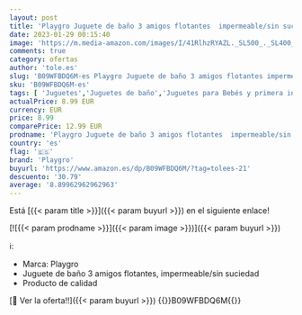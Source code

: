 ```yaml
---
layout: post
title: 'Playgro Juguete de baño 3 amigos flotantes  impermeable/sin suciedad'
date: 2023-01-29 00:15:40
image: 'https://m.media-amazon.com/images/I/41RlhzRYAZL._SL500_._SL400_.jpg'
comments: true
category: ofertas
author: 'tole.es'
slug: 'B09WFBDQ6M-es Playgro Juguete de baño 3 amigos flotantes impermeable/sin...'
sku: 'B09WFBDQ6M-es'
tags: [ 'Juguetes','Juguetes de baño','Juguetes para Bebés y primera infancia','Juguetes y juegos','playgro','🇪🇸', ]
actualPrice: 8.99 EUR
currency: EUR
price: 8.99
comparePrice: 12.99 EUR
prodname: 'Playgro Juguete de baño 3 amigos flotantes  impermeable/sin suciedad'
country: 'es'
flag: '🇪🇸'
brand: 'Playgro'
buyurl: 'https://www.amazon.es/dp/B09WFBDQ6M/?tag=tolees-21'
descuento: '30.79'
average: '8.89962962962963'
---
```


Está [{{< param title >}}]({{< param buyurl >}}) en el siguiente enlace!

[![{{< param prodname >}}]({{< param image >}})]({{< param buyurl >}})

ℹ️:

- Marca: Playgro
- Juguete de baño 3 amigos flotantes, impermeable/sin suciedad
- Producto de calidad

[🛒 Ver la oferta!!]({{< param buyurl >}})
{{<world>}}B09WFBDQ6M{{</world>}}
